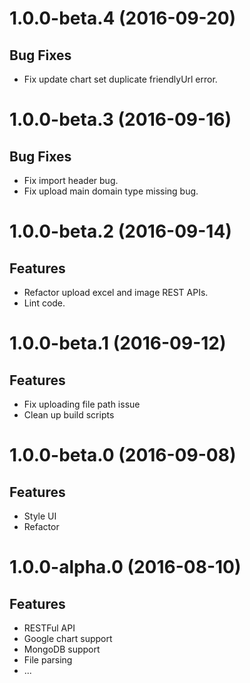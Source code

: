 <a name="1.0.0-beta.4"></a>
# 1.0.0-beta.4 (2016-09-20)

## Bug Fixes

* Fix update chart set duplicate friendlyUrl error.


<a name="1.0.0-beta.3"></a>
# 1.0.0-beta.3 (2016-09-16)

## Bug Fixes

* Fix import header bug.
* Fix upload main domain type missing bug.


<a name="1.0.0-beta.2"></a>
# 1.0.0-beta.2 (2016-09-14)

## Features

* Refactor upload excel and image REST APIs.
* Lint code.


<a name="1.0.0-beta.1"></a>
# 1.0.0-beta.1 (2016-09-12)

## Features

* Fix uploading file path issue
* Clean up build scripts


<a name="1.0.0-beta.0"></a>
# 1.0.0-beta.0 (2016-09-08)

## Features

* Style UI
* Refactor


<a name="1.0.0-alpha.0"></a>
# 1.0.0-alpha.0 (2016-08-10)

## Features

* RESTFul API
* Google chart support
* MongoDB support
* File parsing
* ...
